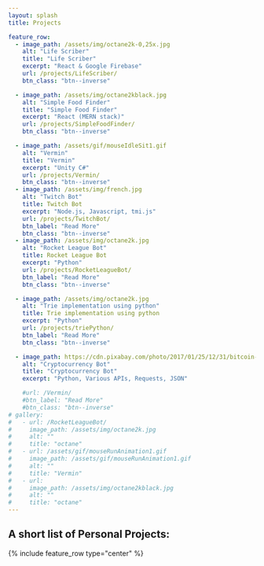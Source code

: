 ```yaml
---
layout: splash
title: Projects

feature_row:
  - image_path: /assets/img/octane2k-0,25x.jpg
    alt: "Life Scriber"
    title: "Life Scriber"
    excerpt: "React & Google Firebase"
    url: /projects/LifeScriber/
    btn_class: "btn--inverse"

  - image_path: /assets/img/octane2kblack.jpg
    alt: "Simple Food Finder"
    title: "Simple Food Finder"
    excerpt: "React (MERN stack)"
    url: /projects/SimpleFoodFinder/
    btn_class: "btn--inverse"

  - image_path: /assets/gif/mouseIdleSit1.gif
    alt: "Vermin"
    title: "Vermin"
    excerpt: "Unity C#"
    url: /projects/Vermin/
    btn_class: "btn--inverse"
  - image_path: /assets/img/french.jpg
    alt: "Twitch Bot"
    title: Twitch Bot
    excerpt: "Node.js, Javascript, tmi.js"
    url: /projects/TwitchBot/
    btn_label: "Read More"
    btn_class: "btn--inverse"
  - image_path: /assets/img/octane2k.jpg
    alt: "Rocket League Bot"
    title: Rocket League Bot
    excerpt: "Python"
    url: /projects/RocketLeagueBot/
    btn_label: "Read More"
    btn_class: "btn--inverse"

  - image_path: /assets/img/octane2k.jpg
    alt: "Trie implementation using python"
    title: Trie implementation using python
    excerpt: "Python"
    url: /projects/triePython/
    btn_label: "Read More"
    btn_class: "btn--inverse"

  - image_path: https://cdn.pixabay.com/photo/2017/01/25/12/31/bitcoin-2007769__340.jpg
    alt: "Cryptocurrency Bot"
    title: "Cryptocurrency Bot"
    excerpt: "Python, Various APIs, Requests, JSON"

    #url: /Vermin/
    #btn_label: "Read More"
    #btn_class: "btn--inverse"
# gallery:
#   - url: /RocketLeagueBot/
#     image_path: /assets/img/octane2k.jpg
#     alt: ""
#     title: "octane"
#   - url: /assets/gif/mouseRunAnimation1.gif
#     image_path: /assets/gif/mouseRunAnimation1.gif
#     alt: ""
#     title: "Vermin"
#   - url:
#     image_path: /assets/img/octane2kblack.jpg
#     alt: ""
#     title: "octane"
---
```


## A short list of Personal Projects:

{% include feature_row type="center" %}
